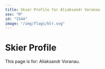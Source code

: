 ```yaml
---
title: Skier Profile for Aliaksandr Voranau
sex: "M"
id: "1544"
image: "/img/flags/blr.svg" 
---
```


# Skier Profile

This page is for: Aliaksandr Voranau.
    